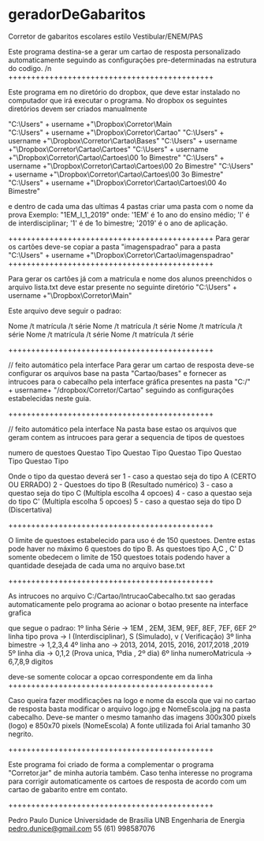 # geradorDeGabaritos
Corretor de gabaritos escolares estilo Vestibular/ENEM/PAS

Este programa destina-se a gerar um cartao de resposta personalizado automaticamente seguindo as configurações 
pre-determinadas na estrutura do codigo. /n
+++++++++++++++++++++++++++++++++++++++++++++

Este programa em no diretório do dropbox, que deve estar instalado no computador que irá executar o programa. 
No dropbox os seguintes diretórios devem ser criados manualmente 

"C:\Users\" + username +"\Dropbox\Corretor\Main\
"C:\Users\" + username +"\Dropbox\Corretor\Cartao\"
"C:\Users\" + username +"\Dropbox\Corretor\Cartao\Bases"
"C:\Users\" + username +"\Dropbox\Corretor\Cartao\Cartoes"
"C:\Users\" + username +"\Dropbox\Corretor\Cartao\Cartoes\00 1o Bimestre"
"C:\Users\" + username +"\Dropbox\Corretor\Cartao\Cartoes\00 2o Bimestre"
"C:\Users\" + username +"\Dropbox\Corretor\Cartao\Cartoes\00 3o Bimestre"
"C:\Users\" + username +"\Dropbox\Corretor\Cartao\Cartoes\00 4o Bimestre"

e dentro de cada uma das ultimas 4 pastas criar uma pasta com o nome da prova
Exemplo:
"1EM_I_1_2019" onde:
'1EM' é 1o ano do ensino médio;
'I' é de interdisciplinar;
'1' é de 1o bimestre;
'2019' é o ano de aplicação.

+++++++++++++++++++++++++++++++++++++++++++++
Para gerar os cartões deve-se copiar a pasta "imagenspadrao" para a pasta "C:\Users\" + username +"\Dropbox\Corretor\Cartao\imagenspadrao" 
+++++++++++++++++++++++++++++++++++++++++++++

Para gerar os cartões já com a matricula e nome dos alunos preenchidos o arquivo lista.txt deve estar presente no seguinte diretório "C:\Users\" + username +"\Dropbox\Corretor\Main" 

Este arquivo deve seguir o padrao:

Nome /t matrícula /t série
Nome /t matrícula /t série
Nome /t matrícula /t série
Nome /t matrícula /t série
Nome /t matrícula /t série

+++++++++++++++++++++++++++++++++++++++++++++

// feito automático pela interface 
Para gerar um cartao de resposta deve-se configurar os arquivos base  na pasta "Cartao/bases" e fornecer as intrucoes para o cabecalho pela interface gráfica
presentes na pasta "C:/" + username+ "/dropbox/Corretor/Cartao" seguindo as configurações estabelecidas neste guia.

+++++++++++++++++++++++++++++++++++++++++++++

// feito automático pela interface 
Na pasta base estao os arquivos que geram contem as intrucoes para gerar a sequencia de tipos de questoes 


numero de questoes
Questao Tipo
Questao Tipo
Questao Tipo
Questao Tipo
Questao Tipo


Onde o tipo da questao deverá ser
1 - caso a questao seja do tipo A (CERTO OU ERRADO)
2 - Questoes do tipo B (Resultado numérico)
3 - caso a questao seja do tipo C (Multipla escolha 4 opcoes)
4 - caso a questao seja do tipo C' (Multipla escolha 5 opcoes)
5 - caso a questao seja do tipo D (Discertativa)

+++++++++++++++++++++++++++++++++++++++++++++

O limite  de questoes estabelecido para uso é de 150 questoes.
Dentre estas pode haver no máximo 6 questoes do tipo B.
As questoes tipo A,C , C' D somente obedecem o limite de 150 questoes totais
podendo haver a quantidade desejada de cada uma no arquivo base.txt

+++++++++++++++++++++++++++++++++++++++++++++

As intrucoes no arquivo C:/Cartao/IntrucaoCabecalho.txt
sao geradas automaticamente pelo programa ao acionar o botao presente na interface grafica

que segue o padrao:
1º linha Série -> 1EM , 2EM, 3EM, 9EF, 8EF, 7EF, 6EF
2º linha tipo prova -> I (Interdisciplinar), S (Simulado), v ( Verificação)
3º linha bimestre -> 1,2,3,4
4º linha ano -> 2013, 2014, 2015, 2016, 2017,2018 ,2019
5º linha dia -> 0,1,2 (Prova unica, 1ºdia , 2º dia)
6º linha numeroMatricula -> 6,7,8,9 digitos

deve-se somente colocar a opcao correspondente em da linha
+++++++++++++++++++++++++++++++++++++++++++++

Caso queira fazer modificações na logo e nome da escola que vai no cartao de resposta
basta modificar o arquivo logo.jpg e NomeEscola.jpg na pasta cabecalho. 
Deve-se manter o mesmo tamanho das imagens 300x300 pixels (logo) e 850x70 pixels (NomeEscola)
A fonte utilizada foi Arial tamanho 30 negrito.

+++++++++++++++++++++++++++++++++++++++++++++

Este programa foi criado de forma a complementar o programa "Corretor.jar" de minha autoria também.
Caso tenha interesse no programa para corrigir automaticamente os cartoes de resposta de
 acordo com um cartao de gabarito entre em contato.

+++++++++++++++++++++++++++++++++++++++++++++

Pedro Paulo Dunice
Universidade de Brasília UNB
Engenharia de Energia
pedro.dunice@gmail.com
55 (61) 998587076

